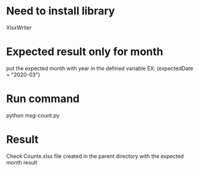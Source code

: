 # Need to install library
XlsxWriter

# Expected result only for month
put the expected month with year in the defined variable EX: (expectedDate = "2020-03")

# Run command
python msg-count.py

# Result
Check Counte.xlsx file created in the parent directory with the expected month result 